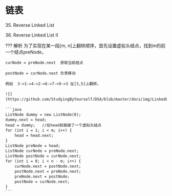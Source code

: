# 链表

35\. Reverse Linked List

36\. Reverse Linked List II

??? 解析
	为了实现在某一段[m, n]上翻转顺序，首先设置虚拟头结点，找到m的前一个结点preNode，

	curNode = preNode.next  获取当前结点

	postNode = curNode.next 负责移动

	例如  3->1->4->2->6->7->9->3 在[3,5]上翻转，

	![](https://github.com/StudyingByYourself/DSA/blob/master/docs/img/LinkedListChangePosition.png)

	```java
	ListNode dummy = new ListNode(0);
	dummy.next = head;
	head = dummy;   //在head前面接了一个虚拟头结点
	for (int i = 1; i < m; i++) {
		head = head.next;
	}
	ListNode preNode = head;
	ListNode curNode = preNode.next;
	ListNode postNode = curNode.next;
	for (int i = 0; i < n - m; i++) {
		curNode.next = postNode.next;
		postNode.next = preNode.next;
		preNode.next = postNode;
		postNode = curNode.next;
	}
	```

